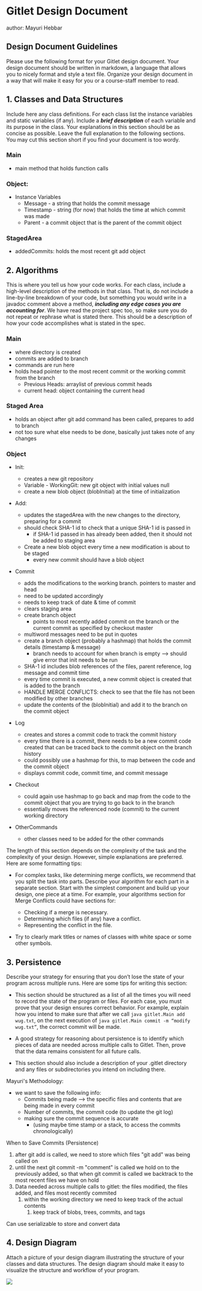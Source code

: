 # Gitlet Design Document
author: Mayuri Hebbar

## Design Document Guidelines

Please use the following format for your Gitlet design document. Your design
document should be written in markdown, a language that allows you to nicely 
format and style a text file. Organize your design document in a way that 
will make it easy for you or a course-staff member to read.  

## 1. Classes and Data Structures

Include here any class definitions. For each class list the instance
variables and static variables (if any). Include a ***brief description***
of each variable and its purpose in the class. Your explanations in
this section should be as concise as possible. Leave the full
explanation to the following sections. You may cut this section short
if you find your document is too wordy.

### Main
*  main method that holds function calls
### Object:
* Instance Variables
  * Message - a string that holds the commit message
  * Timestamp - string (for now) that holds the time at which commit was made
  * Parent - a commit object that is the parent of the commit object
### StagedArea
* addedCommits: holds the most recent git add object

## 2. Algorithms

This is where you tell us how your code works. For each class, include
a high-level description of the methods in that class. That is, do not
include a line-by-line breakdown of your code, but something you would
write in a javadoc comment above a method, ***including any edge cases
you are accounting for***. We have read the project spec too, so make
sure you do not repeat or rephrase what is stated there.  This should
be a description of how your code accomplishes what is stated in the
spec.

### Main
* where directory is created
* commits are added to branch
* commands are run  here
* holds head pointer to the most recent commit or the working commit from the branch
  * Previous Heads: arraylist of previous commit heads
  * current head: object containing the current head
### Staged Area
* holds an object after git add command has been called, prepares to add to branch
* not too sure what else needs to be done, basically just takes note of any changes 
### Object
* Init:
  * creates a new git repository 
  * Variable - WorkingGit: new git object with initial values null
  * create a new blob object (blobInitial) at the time of initialization 
* Add:
  * updates the stagedArea with the new changes to the directory, preparing for a commit
  * should check SHA-1 id to check that a unique SHA-1 id is passed in
    * if SHA-1 id passed in has already been added, then it should not be added to staging area
  * Create a new blob object every time a new modification is about to be staged
    * every new commit should have a blob object 
  
* Commit 
  * adds the modifications to the working branch. pointers to master and head 
  * need to be updated accordingly
  * needs to keep track of date & time of commit
  * clears staging area 
  * create branch object 
    * points to  most recently added commit on the branch or the current commit as specified by checkout master
  * multiword messages need to be put in quotes
  * create a branch object (probably a hashmap) that holds the commit details (timestamp & message) 
    * branch needs to account for when branch is empty --> should give error that init needs to be run
  * SHA-1 id includes blob references of the files, parent reference, log message and commit time
  * every time commit is executed, a new commit object is created that is added to the branch
  * HANDLE MERGE CONFLICTS: check to see that the file has not been modified by other branches
  * update the contents of the (blobInitial) and add it to the branch on the commit object
* Log 
  * creates and stores a commit code to track the commit history 
  * every time there is a commit, there needs to be a new commit code created that can be traced back to the commit object on the branch history 
  * could possibly use a hashmap for this, to map between the code and the commit object
  * displays commit code, commit time, and commit message
* Checkout 
  * could again use hashmap to go back and map from the code to the commit object that you are trying to go back to in the branch
  * essentially moves the referenced node (commit) to the current working directory
* OtherCommands 
  * other classes need to be added for the other commands


The length of this section depends on the complexity of the task and
the complexity of your design. However, simple explanations are
preferred. Here are some formatting tips:

* For complex tasks, like determining merge conflicts, we recommend
  that you split the task into parts. Describe your algorithm for each
  part in a separate section. Start with the simplest component and
  build up your design, one piece at a time. For example, your
  algorithms section for Merge Conflicts could have sections for:

   * Checking if a merge is necessary.
   * Determining which files (if any) have a conflict.
   * Representing the conflict in the file.
  
* Try to clearly mark titles or names of classes with white space or
  some other symbols.

## 3. Persistence

Describe your strategy for ensuring that you don’t lose the state of your program
across multiple runs. Here are some tips for writing this section:

* This section should be structured as a list of all the times you
  will need to record the state of the program or files. For each
  case, you must prove that your design ensures correct behavior. For
  example, explain how you intend to make sure that after we call
       `java gitlet.Main add wug.txt`,
  on the next execution of
       `java gitlet.Main commit -m “modify wug.txt”`, 
  the correct commit will be made.
  
* A good strategy for reasoning about persistence is to identify which
  pieces of data are needed across multiple calls to Gitlet. Then,
  prove that the data remains consistent for all future calls.
  
* This section should also include a description of your .gitlet
  directory and any files or subdirectories you intend on including
  there.

Mayuri's Methodology:

* we want to save the following info:
  * Commits being made --> the specific files and contents that are being made in every commit
  * Number of commits, the commit code (to update the git log)
  * making sure the commit sequence is accurate 
    * (using maybe time stamp or a stack, to access the commits chronologically)

When to Save Commits (Persistence)
1. after git add is called, we need to store which files "git add" was being called on
2. until the next git commit -m "comment" is called we hold on to the previously added, so that when git commit is called we backtrack to the most recent files we have on hold
3. Data needed across multiple calls to gitlet: the files modified, the files added, and files most recently commited
   1. within the working directory we need to keep track of the actual contents 
      1. keep track of blobs, trees, commits, and tags

Can use serializable to store and convert data 
## 4. Design Diagram

Attach a picture of your design diagram illustrating the structure of your
classes and data structures. The design diagram should make it easy to 
visualize the structure and workflow of your program.

![](/Users/mayurihebbar/Desktop/IMG_2636.jpeg)


